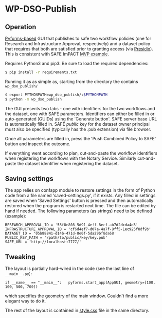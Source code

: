 # WP-DSO-Publish

## Operation

[Pyforms-based](https://pyforms-gui.readthedocs.io/en/v4/index.html) GUI that publishes to safe two workflow policies 
(one for Research and Infrastructure Approval, respectively) and a dataset policy that requires
that both are satisfied prior to granting access (via [Presidio](https://github.com/RENCI-NRIG/impact-presidio)).
This is consistent with SAFE ImPACT 
[MVP example](https://github.com/RENCI-NRIG/impact-docker-images/tree/master/safe-server/1.0.1).

Requires Python3 and pip3. Be sure to load the required dependencies:
```bash
$ pip install -r requirements.txt
```

Running it as as simple as, starting from the directory the contains `wp_dso_publish/`
```bash
$ export PYTHONPATH=wp_dso_publish/:$PYTHONPATH
$ python -m wp_dso_publish
```

The GUI presents two tabs - one with identifiers for the two workflows and the dataset, one with SAFE parameters.
Identifiers can either be filled in or auto-generated (GUIDs) using the 'Generate button'. SAFE server base
URL is automatically filled in. SAFE *public* key for the dataset owner principal must also be specified
(typically has the .pub extension) via file browser. 

Once all parameters are filled in, press the 'Push Combined Policy to SAFE' button and inspect the outcome. 

If everything went according to plan, cut-and-paste the workflow identifiers when registering the workflows
with the Notary Service. Similarly cut-and-paste the dataset identifier when registering the dataset. 

## Saving settings

The app relies on confapp module to restore settings in the form of Python code from a file named 
'saved-settings.py', if it exists. Any filled in settings are saved when 'Saved Settings' button is
pressed and then automatically restored when the program is restarted next time. The file can be edited
by hand if needed. The following parameters (as strings) need to be defined (example):
```
RESEARCH_APPROVAL_ID = '53f8e808-5d91-4eff-8ecf-ab7d2dcda4d3'
INFRASTRUCTURE_APPROVAL_ID = 'cf6d4ef7-d07a-4a7f-8ff5-1ec925f8df9b'
DATASET_ID = '05b88841-d14b-471d-8e0f-5da29bf8da68'
PUBLIC_KEY_PATH = '/path/to/public/key/key.pub'
SAFE_URL = 'http://localhost:7777/'
```

## Tweaking

The layout is partially hard-wired in the code (see the last line of `__main__.py`):
```
if __name__ == "__main__":   pyforms.start_app(AppGUI, geometry=[100, 100, 500, 700])
```
which specifies the geometry of the main window. Couldn't find a more elegant way to do it.

The rest of the layout is contained in [style.css](style.css) file in the same directory. 
